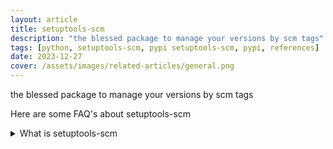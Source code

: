 ```yaml
---
layout: article
title: setuptools-scm
description: "the blessed package to manage your versions by scm tags"
tags: [python, setuptools-scm, pypi setuptools-scm, pypi, references]
date: 2023-12-27
cover: /assets/images/related-articles/general.png
---
```


the blessed package to manage your versions by scm tags

Here are some FAQ's about setuptools-scm
<details>
<summary>What is setuptools-scm</summary>
the blessed package to manage your versions by scm tags
</details>
